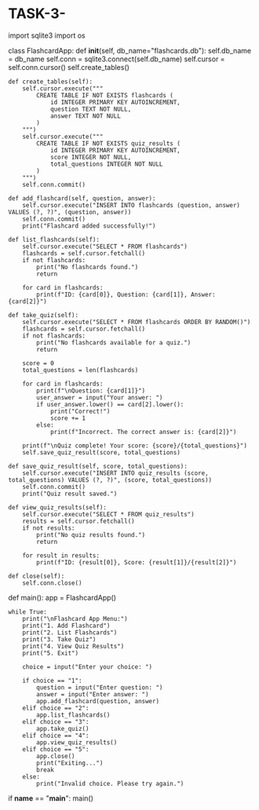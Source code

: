 # TASK-3-
import sqlite3
import os

class FlashcardApp:
    def __init__(self, db_name="flashcards.db"):
        self.db_name = db_name
        self.conn = sqlite3.connect(self.db_name)
        self.cursor = self.conn.cursor()
        self.create_tables()

    def create_tables(self):
        self.cursor.execute("""
            CREATE TABLE IF NOT EXISTS flashcards (
                id INTEGER PRIMARY KEY AUTOINCREMENT,
                question TEXT NOT NULL,
                answer TEXT NOT NULL
            )
        """)
        self.cursor.execute("""
            CREATE TABLE IF NOT EXISTS quiz_results (
                id INTEGER PRIMARY KEY AUTOINCREMENT,
                score INTEGER NOT NULL,
                total_questions INTEGER NOT NULL
            )
        """)
        self.conn.commit()

    def add_flashcard(self, question, answer):
        self.cursor.execute("INSERT INTO flashcards (question, answer) VALUES (?, ?)", (question, answer))
        self.conn.commit()
        print("Flashcard added successfully!")

    def list_flashcards(self):
        self.cursor.execute("SELECT * FROM flashcards")
        flashcards = self.cursor.fetchall()
        if not flashcards:
            print("No flashcards found.")
            return

        for card in flashcards:
            print(f"ID: {card[0]}, Question: {card[1]}, Answer: {card[2]}")

    def take_quiz(self):
        self.cursor.execute("SELECT * FROM flashcards ORDER BY RANDOM()")
        flashcards = self.cursor.fetchall()
        if not flashcards:
            print("No flashcards available for a quiz.")
            return

        score = 0
        total_questions = len(flashcards)

        for card in flashcards:
            print(f"\nQuestion: {card[1]}")
            user_answer = input("Your answer: ")
            if user_answer.lower() == card[2].lower():
                print("Correct!")
                score += 1
            else:
                print(f"Incorrect. The correct answer is: {card[2]}")

        print(f"\nQuiz complete! Your score: {score}/{total_questions}")
        self.save_quiz_result(score, total_questions)

    def save_quiz_result(self, score, total_questions):
        self.cursor.execute("INSERT INTO quiz_results (score, total_questions) VALUES (?, ?)", (score, total_questions))
        self.conn.commit()
        print("Quiz result saved.")

    def view_quiz_results(self):
        self.cursor.execute("SELECT * FROM quiz_results")
        results = self.cursor.fetchall()
        if not results:
            print("No quiz results found.")
            return

        for result in results:
            print(f"ID: {result[0]}, Score: {result[1]}/{result[2]}")

    def close(self):
        self.conn.close()

def main():
    app = FlashcardApp()

    while True:
        print("\nFlashcard App Menu:")
        print("1. Add Flashcard")
        print("2. List Flashcards")
        print("3. Take Quiz")
        print("4. View Quiz Results")
        print("5. Exit")

        choice = input("Enter your choice: ")

        if choice == "1":
            question = input("Enter question: ")
            answer = input("Enter answer: ")
            app.add_flashcard(question, answer)
        elif choice == "2":
            app.list_flashcards()
        elif choice == "3":
            app.take_quiz()
        elif choice == "4":
            app.view_quiz_results()
        elif choice == "5":
            app.close()
            print("Exiting...")
            break
        else:
            print("Invalid choice. Please try again.")

if __name__ == "__main__":
    main()

